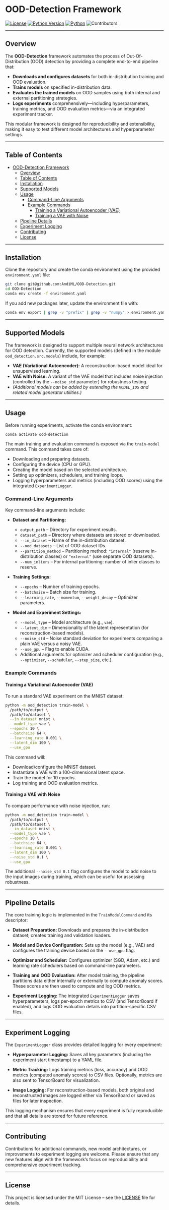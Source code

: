 
# OOD-Detection Framework

[![License](https://img.shields.io/badge/License-MIT-yellow.svg)](#license)
[![Python Version](https://img.shields.io/badge/python-3.8%2C%203.9%2C%203.10-blue.svg)](https://www.python.org/downloads/)
[![Python](https://img.shields.io/badge/Python-3776AB?logo=python&logoColor=fff)](#)
![Contributors](https://img.shields.io/github/contributors/AndiML/Action-Recognition-System.svg)

---

## Overview

The **OOD-Detection** framework automates the process of Out-Of-Distribution (OOD) detection by providing a complete end-to-end pipeline that:

- **Downloads and configures datasets** for both in-distribution training and OOD evaluation.
- **Trains models** on specified in-distribution data.
- **Evaluates the trained models** on OOD samples using both internal and external partitioning strategies.
- **Logs experiments** comprehensively—including hyperparameters, training metrics, and OOD evaluation metrics—via an integrated experiment tracker.

This modular framework is designed for reproducibility and extensibility, making it easy to test different model architectures and hyperparameter settings.

---

## Table of Contents

- [OOD-Detection Framework](#ood-detection-framework)
  - [Overview](#overview)
  - [Table of Contents](#table-of-contents)
  - [Installation](#installation)
  - [Supported Models](#supported-models)
  - [Usage](#usage)
    - [Command-Line Arguments](#command-line-arguments)
    - [Example Commands](#example-commands)
      - [Training a Variational Autoencoder (VAE)](#training-a-variational-autoencoder-vae)
      - [Training a VAE with Noise](#training-a-vae-with-noise)
  - [Pipeline Details](#pipeline-details)
  - [Experiment Logging](#experiment-logging)
  - [Contributing](#contributing)
  - [License](#license)

---

## Installation

Clone the repository and create the conda environment using the provided `environment.yaml` file:

```bash
git clone git@github.com:AndiML/OOD-Detection.git
cd OOD-Detection
conda env create -f environment.yaml
```

If you add new packages later, update the environment file with:

```bash
conda env export | grep -v "prefix" | grep -v "numpy" > environment.yaml
```

---

## Supported Models

The framework is designed to support multiple neural network architectures for OOD detection. Currently, the supported models (defined in the module `ood_detection.src.models`) include, for example:

- **VAE (Variational Autoencoder):** A reconstruction-based model ideal for unsupervised learning.
- **VAE with Noise:** A variant of the VAE model that includes noise injection (controlled by the `--noise_std` parameter) for robustness testing.
- *(Additional models can be added by extending the `MODEL_IDS` and related model generator utilities.)*

---

## Usage

Before running experiments, activate the conda environment:

```bash
conda activate ood-detection
```

The main training and evaluation command is exposed via the `train-model` command. This command takes care of:

- Downloading and preparing datasets.
- Configuring the device (CPU or GPU).
- Creating the model based on the selected architecture.
- Setting up optimizers, schedulers, and training loops.
- Logging hyperparameters and metrics (including OOD scores) using the integrated `ExperimentLogger`.

### Command-Line Arguments

Key command-line arguments include:

- **Dataset and Partitioning:**
  - `output_path` – Directory for experiment results.
  - `dataset_path` – Directory where datasets are stored or downloaded.
  - `--in_dataset` – Name of the in-distribution dataset.
  - `--ood_datasets` – List of OOD dataset IDs.
  - `--partition_method` – Partitioning method: `"internal"` (reserve in-distribution classes) or `"external"` (use separate OOD datasets).
  - `--num_inliers` – For internal partitioning: number of inlier classes to reserve.

- **Training Settings:**
  - `--epochs` – Number of training epochs.
  - `--batchsize` – Batch size for training.
  - `--learning_rate`, `--momentum`, `--weight_decay` – Optimizer parameters.

- **Model and Experiment Settings:**
  - `--model_type` – Model architecture (e.g., `vae`).
  - `--latent_dim` – Dimensionality of the latent representation (for reconstruction-based models).
  - `--noise_std` – Noise standard deviation for experiments comparing a plain VAE versus a noisy VAE.
  - `--use_gpu` – Flag to enable CUDA.
  - Additional arguments for optimizer and scheduler configuration (e.g., `--optimizer`, `--scheduler`, `--step_size`, etc.).

### Example Commands

#### Training a Variational Autoencoder (VAE)

To run a standard VAE experiment on the MNIST dataset:

```bash
python -m ood_detection train-model \
  /path/to/output \
  /path/to/dataset \
  --in_dataset mnist \
  --model_type vae \
  --epochs 10 \
  --batchsize 64 \
  --learning_rate 0.001 \
  --latent_dim 100 \
  --use_gpu
```

This command will:
- Download/configure the MNIST dataset.
- Instantiate a VAE with a 100-dimensional latent space.
- Train the model for 10 epochs.
- Log training and OOD evaluation metrics.

#### Training a VAE with Noise

To compare performance with noise injection, run:

```bash
python -m ood_detection train-model \
  /path/to/output \
  /path/to/dataset \
  --in_dataset mnist \
  --model_type vae \
  --epochs 10 \
  --batchsize 64 \
  --learning_rate 0.001 \
  --latent_dim 100 \
  --noise_std 0.1 \
  --use_gpu
```

The additional `--noise_std 0.1` flag configures the model to add noise to the input images during training, which can be useful for assessing robustness.

---

## Pipeline Details

The core training logic is implemented in the `TrainModelCommand` and its descriptor:

- **Dataset Preparation:**
  Downloads and prepares the in-distribution dataset; creates training and validation loaders.

- **Model and Device Configuration:**
  Sets up the model (e.g., VAE) and configures the training device based on the `--use_gpu` flag.

- **Optimizer and Scheduler:**
  Configures optimizer (SGD, Adam, etc.) and learning rate schedulers based on command-line parameters.

- **Training and OOD Evaluation:**
  After model training, the pipeline partitions data either internally or externally to compute anomaly scores. These scores are then used to compute and log OOD metrics.

- **Experiment Logging:**
  The integrated `ExperimentLogger` saves hyperparameters, logs per-epoch metrics to CSV (and TensorBoard if enabled), and logs OOD evaluation details into partition-specific CSV files.

---

## Experiment Logging

The `ExperimentLogger` class provides detailed logging for every experiment:

- **Hyperparameter Logging:**
  Saves all key parameters (including the experiment start timestamp) to a YAML file.

- **Metric Tracking:**
  Logs training metrics (loss, accuracy) and OOD metrics (computed anomaly scores) to CSV files. Optionally, metrics are also sent to TensorBoard for visualization.

- **Image Logging:**
  For reconstruction-based models, both original and reconstructed images are logged either via TensorBoard or saved as files for later inspection.

This logging mechanism ensures that every experiment is fully reproducible and that all details are stored for future reference.

---

## Contributing

Contributions for additional commands, new model architectures, or improvements to experiment logging are welcome. Please ensure that
any new features align with the framework’s focus on reproducibility and comprehensive experiment tracking.

---

## License

This project is licensed under the MIT License – see the [LICENSE](./LICENSE) file for details.
